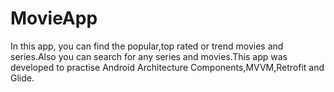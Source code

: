 # MovieApp

In this app, you can find the popular,top rated or trend movies and series.Also you can search for any series and movies.This app was developed to practise Android Architecture Components,MVVM,Retrofit and Glide.



